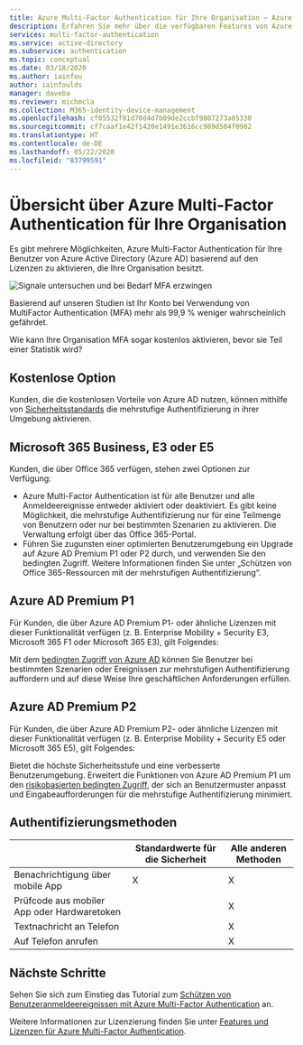 ```yaml
---
title: Azure Multi-Factor Authentication für Ihre Organisation – Azure Active Directory
description: Erfahren Sie mehr über die verfügbaren Features von Azure Multi-Factor Authentication für Ihre Organisation auf der Grundlage Ihres Lizenzmodells.
services: multi-factor-authentication
ms.service: active-directory
ms.subservice: authentication
ms.topic: conceptual
ms.date: 03/18/2020
ms.author: iainfou
author: iainfoulds
manager: daveba
ms.reviewer: michmcla
ms.collection: M365-identity-device-management
ms.openlocfilehash: cf05532f81d70d4d7b09de2ccbf9807273a85330
ms.sourcegitcommit: cf7caaf1e42f1420e1491e3616cc989d504f0902
ms.translationtype: HT
ms.contentlocale: de-DE
ms.lasthandoff: 05/22/2020
ms.locfileid: "83799591"
---
```

# <a name="overview-of-azure-multi-factor-authentication-for-your-organization"></a>Übersicht über Azure Multi-Factor Authentication für Ihre Organisation

Es gibt mehrere Möglichkeiten, Azure Multi-Factor Authentication für Ihre Benutzer von Azure Active Directory (Azure AD) basierend auf den Lizenzen zu aktivieren, die Ihre Organisation besitzt. 

![Signale untersuchen und bei Bedarf MFA erzwingen](./media/concept-fundamentals-mfa-get-started/verify-signals-and-perform-mfa-if-required.png)

Basierend auf unseren Studien ist Ihr Konto bei Verwendung von MultiFactor Authentication (MFA) mehr als 99,9 % weniger wahrscheinlich gefährdet.

Wie kann Ihre Organisation MFA sogar kostenlos aktivieren, bevor sie Teil einer Statistik wird?

## <a name="free-option"></a>Kostenlose Option

Kunden, die die kostenlosen Vorteile von Azure AD nutzen, können mithilfe von [Sicherheitsstandards](../fundamentals/concept-fundamentals-security-defaults.md) die mehrstufige Authentifizierung in ihrer Umgebung aktivieren.

## <a name="microsoft-365-business-e3-or-e5"></a>Microsoft 365 Business, E3 oder E5

Kunden, die über Office 365 verfügen, stehen zwei Optionen zur Verfügung:

* Azure Multi-Factor Authentication ist für alle Benutzer und alle Anmeldeereignisse entweder aktiviert oder deaktiviert. Es gibt keine Möglichkeit, die mehrstufige Authentifizierung nur für eine Teilmenge von Benutzern oder nur bei bestimmten Szenarien zu aktivieren. Die Verwaltung erfolgt über das Office 365-Portal. 
* Führen Sie zugunsten einer optimierten Benutzerumgebung ein Upgrade auf Azure AD Premium P1 oder P2 durch, und verwenden Sie den bedingten Zugriff. Weitere Informationen finden Sie unter „Schützen von Office 365-Ressourcen mit der mehrstufigen Authentifizierung“.

## <a name="azure-ad-premium-p1"></a>Azure AD Premium P1

Für Kunden, die über Azure AD Premium P1- oder ähnliche Lizenzen mit dieser Funktionalität verfügen (z. B. Enterprise Mobility + Security E3, Microsoft 365 F1 oder Microsoft 365 E3), gilt Folgendes: 

Mit dem [bedingten Zugriff von Azure AD](../authentication/tutorial-enable-azure-mfa.md) können Sie Benutzer bei bestimmten Szenarien oder Ereignissen zur mehrstufigen Authentifizierung auffordern und auf diese Weise Ihre geschäftlichen Anforderungen erfüllen.

## <a name="azure-ad-premium-p2"></a>Azure AD Premium P2

Für Kunden, die über Azure AD Premium P2- oder ähnliche Lizenzen mit dieser Funktionalität verfügen (z. B. Enterprise Mobility + Security E5 oder Microsoft 365 E5), gilt Folgendes: 

Bietet die höchste Sicherheitsstufe und eine verbesserte Benutzerumgebung. Erweitert die Funktionen von Azure AD Premium P1 um den [risikobasierten bedingten Zugriff](../conditional-access/howto-conditional-access-policy-risk.md), der sich an Benutzermuster anpasst und Eingabeaufforderungen für die mehrstufige Authentifizierung minimiert.

## <a name="authentication-methods"></a>Authentifizierungsmethoden

|   | Standardwerte für die Sicherheit | Alle anderen Methoden |
| --- | --- | --- |
| Benachrichtigung über mobile App | X | X |
| Prüfcode aus mobiler App oder Hardwaretoken |   | X |
| Textnachricht an Telefon |   | X |
| Auf Telefon anrufen |   | X |

## <a name="next-steps"></a>Nächste Schritte

Sehen Sie sich zum Einstieg das Tutorial zum [Schützen von Benutzeranmeldeereignissen mit Azure Multi-Factor Authentication](../authentication/tutorial-enable-azure-mfa.md) an.

Weitere Informationen zur Lizenzierung finden Sie unter [Features und Lizenzen für Azure Multi-Factor Authentication](../authentication/concept-mfa-licensing.md).
